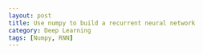 ```yaml
---
layout: post
title: Use numpy to build a recurrent neural network
category: Deep Learning
tags: [Numpy, RNN]
---
```

